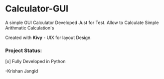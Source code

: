 # Calculator-GUI

A simple GUI Calculator Developed Just for Test.
Allow to Calculate Simple Arithmatic Calculation's

Created with **Kivy** - UIX for layout Design.

### Project Status:

[x] Fully Developed in Python


-Krishan Jangid
